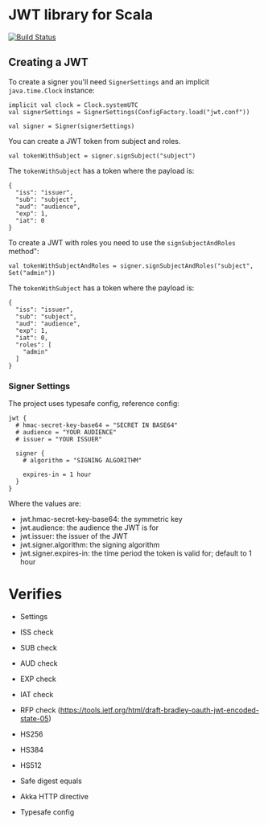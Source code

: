 # JWT library for Scala
[![Build Status](https://travis-ci.org/menzus/jwt4s.svg?branch=master)](https://travis-ci.org/menzus/jwt4s)

## Creating a JWT
To create a signer you'll need `SignerSettings` and an implicit `java.time.Clock` instance:
```
implicit val clock = Clock.systemUTC
val signerSettings = SignerSettings(ConfigFactory.load("jwt.conf"))

val signer = Signer(signerSettings)

```

You can create a JWT token from subject and roles.
```
val tokenWithSubject = signer.signSubject("subject")
```
The `tokenWithSubject` has a token where the payload is:
```
{
  "iss": "issuer",
  "sub": "subject",
  "aud": "audience",
  "exp": 1,
  "iat": 0
}
```
To create a JWT with roles you need to use the `signSubjectAndRoles` method":

```
val tokenWithSubjectAndRoles = signer.signSubjectAndRoles("subject", Set("admin"))
```

The `tokenWithSubject` has a token where the payload is:
```
{
  "iss": "issuer",
  "sub": "subject",
  "aud": "audience",
  "exp": 1,
  "iat": 0,
  "roles": [
    "admin"
  ]
}
```

### Signer Settings
The project uses typesafe config, reference config:
```
jwt {
  # hmac-secret-key-base64 = "SECRET IN BASE64"
  # audience = "YOUR AUDIENCE"
  # issuer = "YOUR ISSUER"

  signer {
    # algorithm = "SIGNING ALGORITHM"

    expires-in = 1 hour
  }
}
```
Where the values are:
- jwt.hmac-secret-key-base64: the symmetric key
- jwt.audience: the audience the JWT is for
- jwt.issuer: the issuer of the JWT
- jwt.signer.algorithm: the signing algorithm
- jwt.signer.expires-in: the time period the token is valid for; default to 1 hour

# Verifies

- Settings

- ISS check
- SUB check
- AUD check
- EXP check
- IAT check
- RFP check (https://tools.ietf.org/html/draft-bradley-oauth-jwt-encoded-state-05)

- HS256
- HS384
- HS512

- Safe digest equals

- Akka HTTP directive

- Typesafe config
